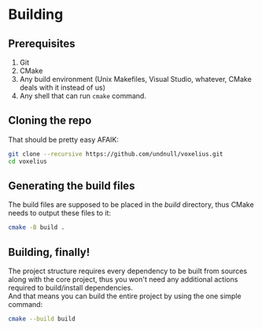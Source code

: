 # Building
## Prerequisites
1. Git
2. CMake
3. Any build environment (Unix Makefiles, Visual Studio, whatever, CMake deals with it instead of us)
4. Any shell that can run `cmake` command.
## Cloning the repo
That should be pretty easy AFAIK:
```bash
git clone --recursive https://github.com/undnull/voxelius.git
cd voxelius
```
## Generating the build files
The build files are supposed to be placed in the _build_ directory, thus CMake needs to output these files to it:
```bash
cmake -B build .
```
## Building, finally!
The project structure requires every dependency to be built from sources along with the core project, thus you won't need any additional actions required to build/install dependencies.  
And that means you can build the entire project by using the one simple command:
```bash
cmake --build build
```
